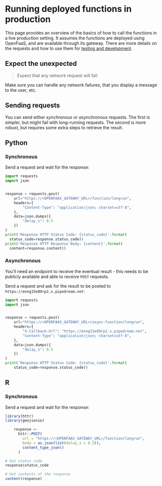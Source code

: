 # Running deployed functions in production

This page provides an overview of the basics of how to call the functions in a live production setting. It assumes the functions are deployed using OpenFaaS, and are available through its gateway. There are more details on the requests and how to use them for [testing and development](../testing-and-debugging-functions/running-deployed-functions-for-development-and-testing.md).

## Expect the unexpected

> Expect that any network request will fail

Make sure you can handle any network failures, that you display a message to the user, etc.

## Sending requests

You can send either _synchronous_ or _asynchronous_ requests. The first is simpler, but might fail with long-running requests. The second is more robust, but requires some extra steps to retrieve the result.

## Python

### Synchronous

Send a request and wait for the response:

```python
import requests
import json


response = requests.post(
    url="https://<OPENFAAS_GATEWAY_URL>/function/longrun",
    headers={
        "Content-Type": "application/json; charset=utf-8",
    },
    data=json.dumps({
        "delay_s": 0.5
    })
)
print('Response HTTP Status Code: {status_code}'.format(
  status_code=response.status_code))
print('Response HTTP Response Body: {content}'.format(
  content=response.content))
```

### Asynchronous

You'll need an endpoint to receive the eventual result - this needs to be publicly available and able to receive `POST` requests.

Send a request and ask for the result to be posted to `https://enng15e09rp2.x.pipedream.net`:

```python
import requests
import json


response = requests.post(
    url="https://<OPENFAAS_GATEWAY_URL>/async-function/longrun",
    headers={
        "X-Callback-Url": "https://enng15e09rp2.x.pipedream.net",
        "Content-Type": "application/json; charset=utf-8",
    },
    data=json.dumps({
        "delay_s": 0.5
    })
)
print('Response HTTP Status Code: {status_code}'.format(
    status_code=response.status_code))
```

## R

### Synchronous

Send a request and wait for the response:

```r
library(httr)
library(geojsonio)

    response <-
      httr::POST(
        url = "https://<OPENFAAS_GATEWAY_URL>/function/longrun",
        body = as.json(list(delay_s = 0.5)),
        content_type_json()
      )

# Get status code      
response$status_code

# Get contents of the response
content(response)
```

